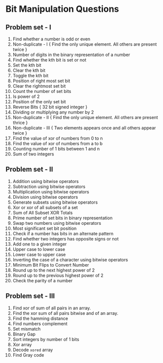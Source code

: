 # Bit Manipulation Questions

## Problem set - I

1. Find whether a number is odd or even
2. Non-duplicate - I { Find the only unique element. All others are present twice }
3. Number of digits in the binary representation of a number
4. Find whether the kth bit is set or not
5. Set the kth bit
6. Clear the kth bit
7. Toggle the kth bit
8. Position of right most set bit
9. Clear the rightmost set bit
10. Count the number of set bits    
11. Is power of 2
12. Position of the only set bit
13. Reverse Bits { 32 bit signed integer }
14. Dividing or multiplying any number by 2
15. Non-duplicate - II { Find the only unique element. All others are present thrice }
16. Non-duplicate - III { Two elements appears once and all others appear twice }
17. Find the value of xor of numbers from 0 to n
18. Find the value of xor of numbers from a to b
19. Counting number of 1 bits between 1 and n
20. Sum of two integers

## Problem set - II

1. Addition using bitwise operators
2. Subtraction using bitwise operators
3. Multiplication using bitwise operators
4. Division using bitwise operators
5. Generate subsets using bitwise operators
6. Xor or xor of all subsets of a set
7. Sum of All Subset XOR Totals
8. Prime number of set bits in binary representation
9. Swap two numbers using bitwise operators
10. Most significant set bit position
11. Check if a number has bits in an alternate pattern
12. Find whether two integers has opposite signs or not
13. Add one to a given integer
14. Upper case to lower case
15. Lower case to upper case
16. Inverting the case of a character using bitwise operators
17. Minimum Bit Flips to Convert Number
18. Round up to the next highest power of 2
19. Round up to the previous highest power of 2
20. Check the parity of a number

## Problem set - III

1. Find xor of sum of all pairs in an array.
2. Find the xor sum of all pairs bitwise and of an array.
3. Find the hamming distance
4. Find numbers complement
5. Set mismatch
6. Binary Gap
7. Sort integers by number of 1 bits
8. Xor array
9. Decode `xored` array
10. Find Gray code
